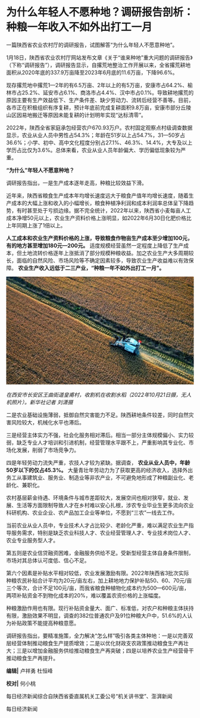 # 为什么年轻人不愿种地？调研报告剖析：种粮一年收入不如外出打工一月

一篇陕西省农业农村厅的调研报告，试图解答“为什么年轻人不愿意种地”。

1月18日，陕西省农业农村厅网站发布文章《关于“谁来种地”重大问题的调研报告》（下称“调研报告”），调研报告显示，自撂荒地整治工作开展以来，全省撂荒耕地面积从2020年底的337.9万亩降至2023年6月底的11.6万亩，下降96.6%。

现存撂荒地中撂荒1—2年的有6.5万亩、2年以上的有5万亩，安康市占64.2%、榆林市占25.2%、延安市占6.1%、商洛市占4.4%、汉中市占0.1%。导致耕地撂荒的原因主要有生产效益低下、生产条件差、缺少劳动力、流转后经营不善等。目前，各市正在积极组织有序复耕，预计年底前完成复耕面积9.8万亩，安康市部分丘陵山区因易地搬迁等原因未能复耕的计划明年实现“达标清零”。

2022年，陕西全省家庭承包经营农户670.93万户。农村固定观察点村级调查数据显示，农业从业人员中男性占54.3%；年龄在51岁以上占54.7%，31—50岁占36.6%；小学、初中、高中文化程度分别占27.1%、46.3%、14.4%，大专及以上学历占比仅为3.6%。总体来看，农业从业人员年龄偏大、学历偏低现象较为严重。

**“为什么”年轻人不愿意种地？**

调研报告指出，一是生产成本逐年走高，种粮比较效益下滑。

近年来，陕西省粮食生产成本年均增长速度远大于粮食产值年均增长速度，随着生产成本的大幅上涨和收入的小幅增长，粮食种植净利润和成本利润率总体呈下降趋势，有时甚至处于亏损边缘。据不完全统计，2022年以来，陕西省小麦每亩人工成本净增50元以上，农业生产资料价格上涨明显，如2022年6月30日化肥价格比上年同期上涨了1倍以上。

**人工成本和农业生产资料价格的上涨，导致粮食作物亩生产成本至少增加100元，有的地方甚至增加180元—200元。**
适度规模经营虽然一定程度上降低了生产成本，但土地流转价格逐年上涨抵消了部分规模种粮收益。加之农业生产大多周期较长，面临的自然风险、市场风险等不确定因素较多，导致农业生产收益难以有效保障。
**农业生产收入远低于二三产业，“种粮一年不如外出打工一月”。**

![8ce754833bdc63afadb9c07e97fa4b39.jpg](https://raw.githubusercontent.com/qqhsx/qqnews_image/main/2024/01/19/为什么年轻人不愿种地？调研报告剖析：种粮一年收入不如外出打工一月/8ce754833bdc63afadb9c07e97fa4b39.jpg)

 _在西安市长安区王曲街道皇甫村，收割机在收割水稻（2022年10月21日摄，无人机照片）。新华社记者
刘潇摄_

二是农业基础设施薄弱，抵御自然灾害能力不足。陕西耕地条件较差，同时自然灾害风险较大，机械化水平也滞后。

三是经营主体实力不强，社会化服务相对滞后。相当一部分主体规模偏小、实力较弱，缺乏专业人才培训和引进机制，经营管理水平跟不上，严重影响其专业化、市场化发展，削弱了市场竞争力。

四是年轻劳动力流失严重，农技人才较为紧缺。据调查， **农业从业人员中，年龄50岁以下的仅占45.3%。**
大量青壮年劳动力为了获取更高的经济收入，选择外出务工从事建筑业、服务业、制造业等非农产业，不可避免地形成了种粮副业化、老龄化、兼职化。

农村基层薪金待遇、环境条件与城市差距较大，发展空间也相对狭窄，就业、发展、生活等方面限制导致人才在乡村难以安心扎根，涉农专业毕业生更多流向农业科研机构、农业企业、农产品加工企业等单位，不愿到“三农”一线去工作。

当前农业从业人员中，专业技术人才占比较少、老龄化严重，难以满足农业生产指导服务需求，特别是缺乏农业科技人才、农业经营管理人才、专业技术岗位人才、农业专业服务型人才。

第五则是农业信贷融资困难，金融服务供给不足。受新型经营主体自身条件限制，市场对其总体认可度低、信心不足。

第六个因素是补贴水平相对较低，农业发展激励有限。2022年陕西省3批次实际种粮农民补贴合计平均为20元/亩左右，加上耕地地力保护补贴50、60、70元/亩三个等次，合计不足100元/亩，而我省粮食种植物化成本约为500—600元/亩，两项补贴资金不到物化成本的20%，难以覆盖农资价格的上涨幅度。

种粮激励作用也有限。现行补贴资金量大、面广、标准低，对农户和种粮主体扶持有限，激励效果不明显，调查的382位普通农户及91位种粮大户中，51.6%的人认为补贴政策不能提高种粮意愿。

调研报告指出，要精准施策，全力解决“怎么样”吸引各类主体种地：一是以完善双层经营体制推动粮食生产提质增效；二是以优化财政支农政策推动粮食生产再壮大；三是以增加金融服务供给推动粮食生产再突破；四是以培养农业生产经营骨干推动粮食生产再提升。

**编辑|** 卢祥勇 杜恒峰

**校对|** 何小桃

每日经济新闻综合自陕西省委直属机关工委公号“机关讲书堂”、澎湃新闻

每日经济新闻

